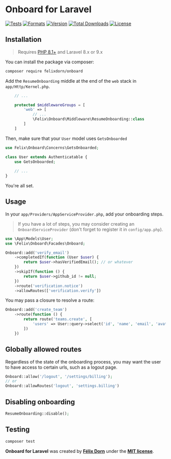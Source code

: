 # Onboard for Laravel

[![Tests](https://github.com/felixdorn/onboard/actions/workflows/tests.yml/badge.svg?branch=main)](https://github.com/felixdorn/onboard/actions/workflows/tests.yml)
[![Formats](https://github.com/felixdorn/onboard/actions/workflows/formats.yml/badge.svg?branch=main)](https://github.com/felixdorn/onboard/actions/workflows/formats.yml)
[![Version](https://poser.pugx.org/felixdorn/onboard/version)](//packagist.org/packages/felixdorn/onboard)
[![Total Downloads](https://poser.pugx.org/felixdorn/onboard/downloads)](//packagist.org/packages/felixdorn/onboard)
[![License](https://poser.pugx.org/felixdorn/onboard/license)](//packagist.org/packages/felixdorn/onboard)

## Installation

> Requires [PHP 8.1+](https://php.net/releases) and Laravel 8.x or 9.x

You can install the package via composer:

```bash
composer require felixdorn/onboard
```

Add the `ResumeOnboarding` middle at the end of the `web` stack in `app/Http/Kernel.php`.

```php
    // ...

    protected $middlewareGroups = [
        'web' => [
            // ...
            \Felix\Onboard\Middleware\ResumeOnboarding::class
        ]   
    ]
```

Then, make sure that your `User` model uses `GetsOnboarded`

```php
use Felix\Onboard\Concerns\GetsOnboarded;

class User extends Authenticatable {
    use GetsOnboarded;
    
    // ...
}
```

You're all set.

## Usage

In your `app/Providers/AppServiceProvider.php`, add your onboarding steps.

> If you have a lot of steps, you may consider creating an `OnboardServiceProvider` (don't forget to register it in `config/app.php`).

```php
use \App\Models\User;
use \Felix\Onboard\Facades\Onboard;

Onboard::add('verify_email')
    ->completedIf(function (User $user) {
        return $user->hasVerifiedEmail(); // or whatever    
    })
    ->skipIf(function () {
        return $user->github_id != null;
    })
    ->route('verification.notice')
    ->allowRoutes(['verification.verify'])
```

You may pass a closure to resolve a route:

```php
Onboard::add('create_team')
    ->route(function () {
        return route('teams.create', [
            'users' => User::query->select('id', 'name', 'email', 'avatar')->get()
        ])  
    })
```

## Globally allowed routes

Regardless of the state of the onboarding process, you may want the user to have access to certain urls, such as a
logout page.

```php
Onboard::allow('/logout', '/settings/billing');
// or
Onboard::allowRoutes('logout', 'settings.billing')
```

## Disabling onboarding

```php
ResumeOnboarding::disable();
```

## Testing

```bash
composer test
```

**Onboard for Laravel** was created by **[Félix Dorn](https://twitter.com/afelixdorn)** under
the **[MIT license](https://opensource.org/licenses/MIT)**.
